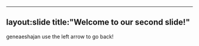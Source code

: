 ----
layout:slide
title:"Welcome to our second slide!"
---
geneaeshajan
use the left arrow to go back!
